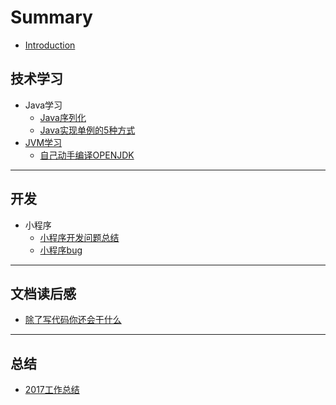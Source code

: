 # Summary

* [Introduction](README.md)
## 技术学习
  * Java学习
    * [Java序列化](技术学习/Java学习/Java序列化.md)
    * [Java实现单例的5种方式](技术学习/Java学习/Java实现单例的5种方式.md)
  * [JVM学习](jvmxue-xi.md)
    * [自己动手编译OPENJDK](技术学习/JVM学习/自己动手编译OPENJDK.md)
---
## 开发
  * 小程序
    * [小程序开发问题总结](开发/小程序/小程序开发问题总结.md)
    * [小程序bug](开发/小程序/小程序bug.md)

---

## 文档读后感
  * [ 除了写代码你还会干什么](文章读后感/除了写代码你还会干什么.md)

---

## 总结
  * [2017工作总结](总结/2017工作总结.md)


